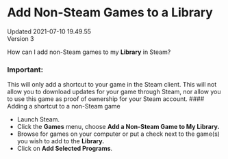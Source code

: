 # Add Non-Steam Games to a Library
Updated 2021-07-10 19.49.55  
Version 3  

How can I add non-Steam games to my **Library** in Steam?  
  
  ### Important:
This will only add a shortcut to your game in the Steam client. This will not allow you to download updates for your game through Steam, nor allow you to use this game as proof of ownership for your Steam account.  #### Adding a shortcut to a non-Steam game

* Launch Steam.
* Click the **Games** menu, choose **Add a Non-Steam Game to My Library.**
* Browse for games on your computer or put a check next to the game(s) you wish to add to the **Library.**
* Click on **Add Selected Programs**.
